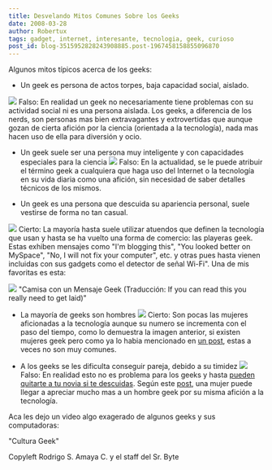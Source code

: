 ```yaml
---
title: Desvelando Mitos Comunes Sobre los Geeks
date: 2008-03-28
author: Robertux
tags: gadget, internet, interesante, tecnologia, geek, curioso
post_id: blog-3515952828243908885.post-1967458158855096870
---
```


Algunos mitos típicos acerca de los geeks:

- Un geek es persona de actos torpes, baja capacidad social, aislado.

[![](http://bp3.blogger.com/_jH77WNrMVRA/R_PLLfa91QI/AAAAAAAAA0U/vKWJPJ59xig/s320/24-em-cross.png)](http://bp3.blogger.com/_jH77WNrMVRA/R_PLLfa91QI/AAAAAAAAA0U/vKWJPJ59xig/s1600-h/24-em-cross.png) Falso: En realidad un geek no necesariamente tiene
problemas con su actividad social ni es una persona aislada. Los geeks, a diferencia de los nerds, son personas mas bien extravagantes y extrovertidas que aunque gozan de cierta afición por la ciencia (orientada a la tecnología), nada mas hacen uso de ella para diversión y ocio.

- Un geek suele ser una persona muy inteligente y con capacidades especiales para la ciencia
[![](http://bp3.blogger.com/_jH77WNrMVRA/R_PLLfa91QI/AAAAAAAAA0U/vKWJPJ59xig/s320/24-em-cross.png)](http://bp3.blogger.com/_jH77WNrMVRA/R_PLLfa91QI/AAAAAAAAA0U/vKWJPJ59xig/s1600-h/24-em-cross.png) Falso: En la actualidad, se le puede atribuir el
término geek a cualquiera que haga uso del Internet o la tecnología en su vida diaria como una afición, sin necesidad de saber detalles técnicos de los mismos.

- Un geek es una persona que descuida su apariencia personal, suele vestirse de forma no tan casual.

[![](http://bp2.blogger.com/_jH77WNrMVRA/R_PO4Pa91RI/AAAAAAAAA0c/ra_2tlc-4o4/s320/24-em-check.png)](http://bp2.blogger.com/_jH77WNrMVRA/R_PO4Pa91RI/AAAAAAAAA0c/ra_2tlc-4o4/s1600-h/24-em-check.png) Cierto: La mayoría hasta suele utilizar atuendos
que definen la tecnología que usan y hasta se ha vuelto una forma de comercio: las playeras geek. Estas exhiben mensajes como "I'm blogging this", "You looked better on MySpace", "No, I will not fix your computer", etc. y otras pues hasta vienen incluidas con sus gadgets como el detector de señal Wi-Fi". Una de mis favoritas es esta:

[![](http://bp2.blogger.com/_jH77WNrMVRA/R_QZu_a91TI/AAAAAAAAA0s/TEHMCU3Vj30/s320/Top+10+T-Shirts+need_laid_2.jpg)](http://bp2.blogger.com/_jH77WNrMVRA/R_QZu_a91TI/AAAAAAAAA0s/TEHMCU3Vj30/s1600-h/Top+10+T-Shirts+need_laid_2.jpg)
"Camisa con un Mensaje Geek
(Traducción: If you can read this you really need to get laid)"

- La mayoría de geeks son hombres
[![](http://bp2.blogger.com/_jH77WNrMVRA/R_PO4Pa91RI/AAAAAAAAA0c/ra_2tlc-4o4/s320/24-em-check.png)](http://bp2.blogger.com/_jH77WNrMVRA/R_PO4Pa91RI/AAAAAAAAA0c/ra_2tlc-4o4/s1600-h/24-em-check.png) Cierto: Son pocas las mujeres aficionadas a la
tecnología aunque su numero se incrementa con el paso del tiempo, como lo demuestra la imagen anterior, si existen mujeres geek pero como ya lo habia mencionado en [un post](http://srbyte.blogspot.com/2008/02/existen-las-mujeres-geek-o.html), estas a veces no son muy comunes.

- A los geeks se les dificulta conseguir pareja, debido a su timidez
[![](http://bp3.blogger.com/_jH77WNrMVRA/R_PLLfa91QI/AAAAAAAAA0U/vKWJPJ59xig/s320/24-em-cross.png)](http://bp3.blogger.com/_jH77WNrMVRA/R_PLLfa91QI/AAAAAAAAA0U/vKWJPJ59xig/s1600-h/24-em-cross.png) Falso: En realidad esto no es problema para los
geeks y hasta [pueden quitarte a tu novia si te descuidas](http://elgeek.info/2008/01/20/10-razones-por-las-que-un-geek-te-%E2%80%9Cpodria-robar%E2%80%9D-tu-novia/). Según este [post](http://draxus.org/weblog/2006/01/13/razones-para-salir-con-un-geek/), una mujer puede llegar a apreciar mucho mas a un hombre geek por su misma afición a la tecnología.

Aca les dejo un video algo exagerado de algunos geeks y sus computadoras:

"Cultura
Geek"

Copyleft Rodrigo S. Amaya C. y el staff del Sr. Byte